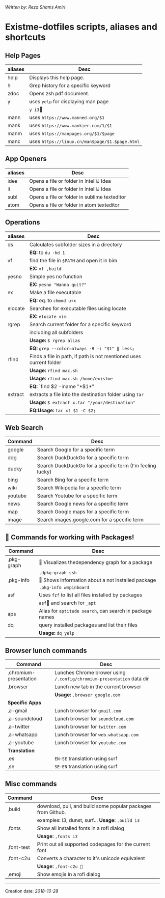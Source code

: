 _Written by: Reza Shams Amiri_

# Existme-dotfiles scripts, aliases and shortcuts

## Help Pages

| aliases | Desc |
| ------- | ---- |
| help | Displays this help page. |
| h | Grep history for a specific keyword |
| zdoc | Opens zsh pdf document. |
| y | uses `yelp` for displaying man page |
|  | `y i3` |
| mann | uses `https://www.manned.org/$1` |
| mank | uses `https://www.mankier.com/1/$1` |
| manm | uses `https://manpages.org/$1/$page` |
| manc | uses `https://linux.cn/man$page/$1.$page.html` |

## App Openers

| aliases | Desc |
| ------- | ---- |
| ~~idea~~ | Opens a file or folder in IntelliJ Idea |
| ii | Opens a file or folder in IntelliJ Idea |
| subl | Opens a file or folder in sublime texteditor |
| atom | Opens a file or folder in atom texteditor |

## Operations

| aliases | Desc |
| ------- | ---- |
| ds        | Calculates subfolder sizes in a directory |
|           | **EQ:** to `du -hd 1` |
| vf        | find the file in `$PATH` and open it in bim |
|           | **EX:** `vf ,build` |
| yesno     | Simple yes no function  |
|           | **EX:** `yesno "Wanna quit?"` |
| ex        | Make a file executable |
|           | **EQ:** eq. to `chmod u+x` |
| elocate   | Searches for executable files using locate |
|           | **EX:** `elocate vim` |
| rgrep     | Search current folder for a specific keyword |
|           | including all subfolders |
|           | **Usage:** `$ rgrep alias` |
|           | **EQ:** `grep --color=always -R -i "$1" ‖ less;` |
| rfind     | Finds a file in path, if path is not mentioned uses current folder|
|           | **Usage:** `rfind mac.sh` |
|           | **Usage:** `rfind mac.sh /home/existme` |
|           | **EQ:** `find $2 -iname "*$1*" | grep -i "$1" --color=always` |
| extract   | extracts a file into the destination folder using `tar` |
|           | **Usage:** `$ extract x.tar "/your/destination"` |
|           | **EQ:Usage:** `tar xf $1 -C $2;` |

## Web Search

| Command | Desc |
| ------- | ---- |
| google | Search Google for a specific term |
| ddg | Search DuckDuckGo for a specific term |
| ducky | Search DuckDuckGo for a specific term (I'm feeling lucky) |
| bing | Search Bing for a specific term |
| wiki | Search Wikipedia for a specific term |
| youtube | Search Youtube for a specific term |
| news | Search Google news for a specific term |
| map | Search Google maps for a specific term |
| image | Search images.google.com for a specific term |

##  Commands for working with Packages!

| Command | Desc |
| ------- | ---- |
| ,pkg-graph |  Visualizes thedependency graph for a package |
|  | `,dpkg-graph ssh` |
| ,pkg-info |  Shows information about a not installed package |
|  | `,pkg-info wmpinboard` |
| asf | Uses `fzf` to list all files installed by packages |
|  | `asf` and search for `_apt` |
| aps | Alias for `aptitude search`, can search in package names |
| dq | query installed packages and list their files |
|  | **Usage:** `dq yelp` |

## Browser lunch commands
| Command | Desc |
| ------- | ---- |
| ,chromium-presentation | Lunches Chrome brower using `/.config/chromium-presentation` data dir|
| ,browser              | Lunch new tab in the current browser |
|                       | **Usage:** `,browser google.com` |
| **Specific Apps**     |  |
| ,a-gmail              | Lunch browser for `gmail.com` |
| ,a-soundcloud         | Lunch browser for `soundcloud.com` |
| ,a-twitter            | Lunch browser for `twitter.com` |
| ,a-whatsapp           | Lunch browser for `web.whatsapp.com` |
| ,a-youtube            | Lunch browser for `youtube.com` |
| **Translation**         |  |
| ,es                   | `EN-SE` translation using surf |
| ,se                   | `SE-EN` translation using surf |

## Misc commands

| Command | Desc |
| ------- | ---- |
| ,build | download, pull, and build some popular packages from Github.|
| |examples: i3, dunst, surf... **Usage:** `,build i3`  |
| ,fonts | Show all installed fonts in a rofi dialog |
|  | **Usage:** `,fonts i3` |
| ,font-test | Print out all supported codepages for the current font |
| ,font-c2u | Converts a character to it's unicode equivalent |
|  | **Usage:** `,font-c2u ` |
| ,emoji | Show emojis in a rofi dialog |

- - -

Creation date: _2018-10-28_